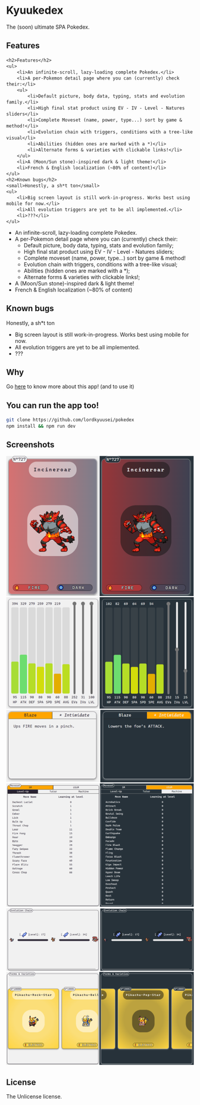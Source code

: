 Kyuukedex
=========

The (soon) ultimate SPA Pokedex.

Features
--------

	<h2>Features</h2>
	<ul>
		<li>An infinite-scroll, lazy-loading complete Pokedex.</li>
		<li>A per-Pokemon detail page where you can (currently) check their:</li>
		<ul>
			<li>Default picture, body data, typing, stats and evolution family.</li>
			<li>High final stat product using EV - IV - Level - Natures sliders</li>
			<li>Complete Moveset (name, power, type...) sort by game & method!</li>
			<li>Evolution chain with triggers, conditions with a tree-like visual</li>
			<li>Abilities (hidden ones are marked with a *)</li>
			<li>Alternate forms & varieties with clickable links!</li>
		</ul>
		<li>A (Moon/Sun stone)-inspired dark & light theme!</li>
		<li>French & English localization (~80% of content)</li>
	</ul>
	<h2>Known bugs</h2>
	<small>Honestly, a sh*t ton</small>
	<ul>
		<li>Big screen layout is still work-in-progress. Works best using mobile for now.</li>
		<li>All evolution triggers are yet to be all implemented.</li>
		<li>???</li>
	</ul>

*   An infinite-scroll, lazy-loading complete Pokedex.
*   A per-Pokemon detail page where you can (currently) check their:
    *   Default picture, body data, typing, stats and evolution family;
    *   High final stat product using EV - IV - Level - Natures sliders;
    *   Complete moveset (name, power, type...) sort by game & method!
    *   Evolution chain with triggers, conditions with a tree-like visual;
    *   Abilities (hidden ones are marked with a \*);
    *   Alternate forms & varieties with clickable links!;
*   A (Moon/Sun stone)-inspired dark & light theme!
*   French & English localization (~80% of content)

Known bugs
----------

Honestly, a sh\*t ton

*   Big screen layout is still work-in-progress. Works best using mobile for now.
*   All evolution triggers are yet to be all implemented.
*   ???

Why
---

Go [here](https://kyuudex.herokuapp.com/about) to know more about this app! (and to use it)

You can run the app too!
------------------------

```sh
git clone https://github.com/lordkyuusei/pokedex  
npm install && npm run dev
```

Screenshots
-----------

![card](/screenshots/kyuudex-card.png)
![stats](/screenshots/kyuudex-stats.png)
![abilities](/screenshots/kyuudex-abilities.png)
![moveset](/screenshots/kyuudex-moveset.png)
![evolution](/screenshots/kyuudex-evolution.png)
![varieties](/screenshots/kyuudex-varieties.png)

License
-------

The Unlicense license.